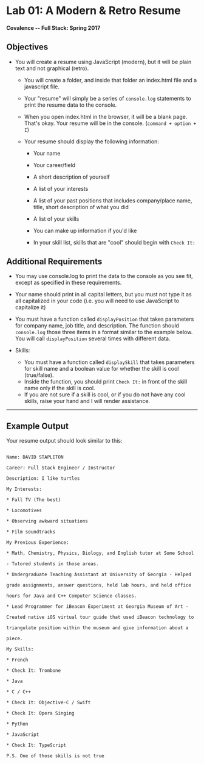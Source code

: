 # Lab 01: A Modern & Retro Resume
#### Covalence -- Full Stack: Spring 2017

## Objectives

* You will create a resume using JavaScript (modern), but it will be plain text and not graphical (retro).

  * You will create a folder, and inside that folder an index.html file and a javascript file.

  * Your "resume" will simply be a series of `console.log` statements to print the resume data to the console.

  * When you open index.html in the browser, it will be a blank page. That's okay. Your resume will be in the console. (`command + option + I`)

  * Your resume should display the following information:

    * Your name

    * Your career/field

    * A short description of yourself

    * A list of your interests

    * A list of your past positions that includes company/place name, title, short description of what you did

    * A list of your skills

    * You can make up information if you'd like

    * In your skill list, skills that are "cool" should begin with `Check It:`

## Additional Requirements

* You may use console.log to print the data to the console as you see fit, except as specified in these requirements.

* Your name should print in all capital letters, but you must not type it as all capitalized in your code (i.e. you will need to use JavaScript to capitalize it)

* You must have a function called `displayPosition` that takes parameters for company name, job title, and description. The function should `console.log` those three items in a format similar to the example below. You will call `displayPosition` several times with different data.
* Skills:
  * You must have a function called `displaySkill` that takes parameters for skill name and a boolean value for whether the skill is cool (true/false).
  * Inside the function, you should print `Check It:` in front of the skill name only if the skill is cool.
  * If you are not sure if a skill is cool, or if you do not have any cool skills, raise your hand and I will render assistance.

---

## Example Output

Your resume output should look similar to this:

```

Name: DAVID STAPLETON

Career: Full Stack Engineer / Instructor

Description: I like turtles

My Interests:

* Fall TV (The best)

* Locomotives

* Observing awkward situations

* Film soundtracks

My Previous Experience:

* Math, Chemistry, Physics, Biology, and English tutor at Some School

- Tutored students in those areas.

* Undergraduate Teaching Assistant at University of Georgia - Helped

grade assignments, answer questions, held lab hours, and held office

hours for Java and C++ Computer Science classes.

* Lead Programmer for iBeacon Experiment at Georgia Museum of Art -

Created native iOS virtual tour guide that used iBeacon technology to

triangulate position within the museum and give information about a

piece.

My Skills:

* French

* Check It: Trombone

* Java

* C / C++

* Check It: Objective-C / Swift

* Check It: Opera Singing

* Python

* JavaScript

* Check It: TypeScript

P.S. One of those skills is not true

```